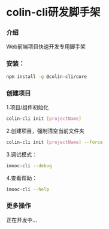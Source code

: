 # colin-cli研发脚手架

### 介绍
Web前端项目快速开发专用脚手架

### 安装：

```bash
npm install -g @colin-cli/core
```

### 创建项目

1.项目/组件初始化

```bash
colin-cli init [projectName]
```

2.创建项目，强制清空当前文件夹

```bash
colin-cli init [projectName] --force
```

3.调试模式：

```bash
imooc-cli --debug
```

4.查看帮助：

```bash
imooc-cli --help
```

### 更多操作

正在开发中...
